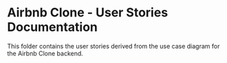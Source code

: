 # Airbnb Clone - User Stories Documentation

This folder contains the user stories derived from the use case diagram for the Airbnb Clone backend.
